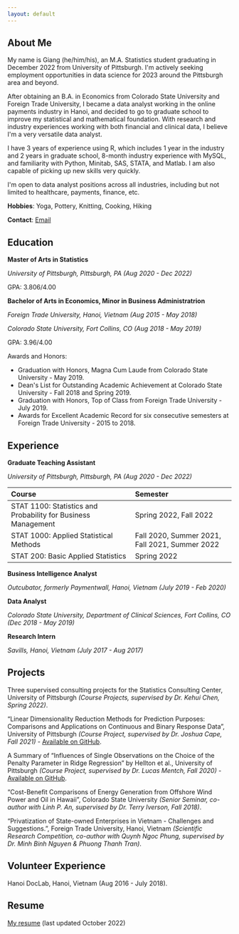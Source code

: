 ```yaml
---
layout: default
---
```


## About Me

My name is Giang (he/him/his), an M.A. Statistics student graduating in December 2022 from University of Pittsburgh. I'm actively seeking employment opportunities in data science for 2023 around the Pittsburgh area and beyond.

After obtaining an B.A. in Economics from Colorado State University and Foreign Trade University, I became a data analyst working in the online payments industry in Hanoi, and decided to go to graduate school to improve my statistical and mathematical foundation. With research and industry experiences working with both financial and clinical data, I believe I'm a very versatile data analyst. 

I have 3 years of experience using R, which includes 1 year in the industry and 2 years in graduate school, 8-month industry experience with MySQL, and familiarity with Python, Minitab, SAS, STATA, and Matlab. I am also capable of picking up new skills very quickly.

I'm open to data analyst positions across all industries, including but not limited to healthcare, payments, finance, etc.

**Hobbies**: Yoga, Pottery, Knitting, Cooking, Hiking

**Contact**: [Email](vutatruonggiang@gmail.com)

## Education

**Master of Arts in Statistics** 

*University of Pittsburgh, Pittsburgh, PA (Aug 2020 - Dec 2022)*

GPA: 3.806/4.00

**Bachelor of Arts in Economics, Minor in Business Administratrion**

*Foreign Trade University, Hanoi, Vietnam (Aug 2015 - May 2018)*

*Colorado State University, Fort Collins, CO (Aug 2018 - May 2019)*

GPA: 3.96/4.00

Awards and Honors:

* Graduation with Honors, Magna Cum Laude from Colorado State University - May 2019.
* Dean's List for Outstanding Academic Achievement at Colorado State University - Fall 2018 and Spring 2019.
* Graduation with Honors, Top of Class from Foreign Trade University - July 2019.
* Awards for Excellent Academic Record for six consecutive semesters at Foreign Trade University - 2015 to 2018.

## Experience

**Graduate Teaching Assistant**

*University of Pittsburgh, Pittsburgh, PA (Aug 2020 - Dec 2022)*

| Course       | Semester         |
|:-------------|:------------------|
| STAT 1100: Statistics and Probability for Business Management           | Spring 2022, Fall 2022 |
| STAT 1000: Applied Statistical Methods           | Fall 2020, Summer 2021, Fall 2021, Summer 2022 |
| STAT 200: Basic Applied Statistics | Spring 2022   |

**Business Intelligence Analyst**

*Outcubator, formerly Paymentwall, Hanoi, Vietnam (July 2019 - Feb 2020)*

**Data Analyst**

*Colorado State University, Department of Clinical Sciences, Fort Collins, CO (Dec 2018 - May 2019)*

**Research Intern**

*Savills, Hanoi, Vietnam (July 2017 - Aug 2017)*

## Projects

Three supervised consulting projects for the Statistics Consulting Center, University of Pittsburgh *(Course Projects, supervised by Dr. Kehui Chen, Spring 2022)*.

“Linear Dimensionality Reduction Methods for Prediction Purposes: Comparisons and Applications on Continuous and Binary Response Data”, University of Pittsburgh *(Course Project, supervised by Dr. Joshua Cape, Fall 2021)* - [Available on GitHub](https://github.com/giaangvu/Linear_Dimensionality_Reduction).

A Summary of “Influences of Single Observations on the Choice of the Penalty Parameter in Ridge Regression” by Hellton et al., University of Pittsburgh *(Course Project, supervised by Dr. Lucas Mentch, Fall 2020)* - [Available on GitHub](https://github.com/giaangvu/Ridge_Penalty_Parameter).

“Cost-Benefit Comparisons of Energy Generation from Offshore Wind Power and Oil in Hawaii”, Colorado State University *(Senior Seminar, co-author with Linh P. An, supervised by Dr. Terry Iverson, Fall 2018)*.

“Privatization of State-owned Enterprises in Vietnam - Challenges and Suggestions.”, Foreign Trade University, Hanoi, Vietnam *(Scientific Research Competition, co-author with Quynh Ngoc Phung, supervised by Dr. Minh Binh Nguyen & Phuong Thanh Tran)*.

## Volunteer Experience

Hanoi DocLab, Hanoi, Vietnam (Aug 2016 - July 2018).

## Resume

[My resume](https://drive.google.com/file/d/18T6lq2-0cK9mNyJ2B6WT9X5KWFpJMOTW/view?usp=sharing) (last updated October 2022)
